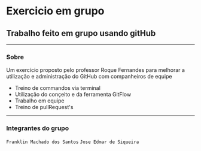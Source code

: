 # Exercicio em grupo

## Trabalho feito em grupo usando gitHub
---
### Sobre
Um exercício proposto pelo professor Roque Fernandes para melhorar a utilização e administração do GitHub com companheiros de equipe
- Treino de commandos via terminal
- Utilização do conçeito e da ferramenta GitFlow
- Trabalho em equipe
- Treino de pullRequest's
---
### Integrantes do grupo
`Franklin Machado dos Santos`
`Jose Edmar de Siqueira`